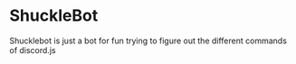 # ShuckleBot

Shucklebot is just a bot for fun trying to figure out the different commands of discord.js
